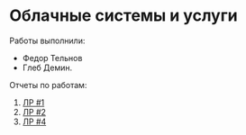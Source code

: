 # Облачные системы и услуги

Работы выполнили:

- Федор Тельнов
- Глеб Демин.

Отчеты по работам:

1. [ЛР #1](./lab1/report.md)
1. [ЛР #2](./lab2/report.md)
1. [ЛР #4](./lab4/report.md)
